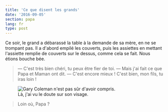 ```yaml
---
title: 'Ce que disent les grands'
date: '2016-09-05'
section: papa
lang: fr
type: post
---
```


Ce soir, le grand a débarassé la table à la demande de sa mère, en ne se trompant pas. Il a d'abord empilé les couverts, puis les assiettes en mettant l'assiette remplie de couverts sur le dessus, comme cela se fait. Nous étions bouche bée.

<!-- more -->

> — C'est très bien chéri, tu peux être fier de toi.
> — Mais j'ai fait ce que Papa et Maman ont dit.
> — C'est encore mieux ! C'est bien, mon fils, tu iras loin !


<figure>
  <img src="/papa/2016/09/ce-que-disent-les-grands/wtf.gif" alt="Gary Coleman n'est pas sûr d'avoir compris."/>
  <figcaption>Là, j'ai vu le doute sur son visage.</figcaption>
</figure>

> Loin où, Papa ?
